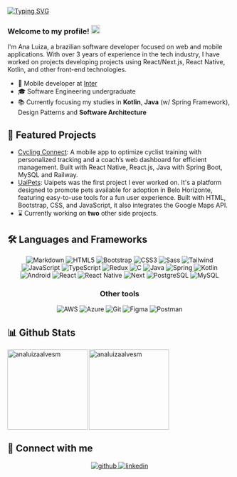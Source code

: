 <a href="https://git.io/typing-svg"><img src="https://readme-typing-svg.demolab.com?font=Fira+Code&size=32&pause=1000&color=F7F7F7&repeat=false&width=435&height=55&lines=Hi+there!+%3A)" alt="Typing SVG" /></a>

### Welcome to my profile! <img src="https://raw.githubusercontent.com/MartinHeinz/MartinHeinz/master/wave.gif" width="20px" height="20px" />
I'm Ana Luiza, a brazilian software developer focused on web and mobile applications. With over 3 years of experience in the tech industry, I have worked on projects developing projects using React/Next.js, React Native, Kotlin, and other front-end technologies.

- 💼 Mobile developer at <a href="https://inter.co/">Inter</a>
- 🎓 Software Engineering undergraduate
- 📚 Currently focusing my studies in <b>Kotlin</b>, <b>Java</b> (w/ Spring Framework), Design Patterns and <b>Software Architecture</b>

## 🌟 Featured Projects
- <a href="https://github.com/analuizaalvesm/cycling-connect">Cycling Connect</a>: A mobile app to optimize cyclist training with personalized tracking and a coach’s web dashboard for efficient management. Built with React Native, React.js, Java with Spring Boot, MySQL and Railway.
- <a href="https://github.com/ICEI-PUC-Minas-PPLES-TI/plf-es-2021-1-ti1-7924100-adocao-de-pets-em-bh-uaipets">UaiPets</a>: Uaipets was the first project I ever worked on. It's a platform designed to promote pets available for adoption in Belo Horizonte, featuring easy-to-use tools for a fun user experience. Built with HTML, Bootstrap, CSS, and JavaScript, it also integrates the Google Maps API.
- ⌛ Currently working on <b>two</b> other side projects.

## 🛠️ Languages and Frameworks
<div align="center">
  
![Markdown](https://img.shields.io/badge/Markdown-000?style=for-the-badge&logo=markdown)
![HTML5](https://img.shields.io/badge/HTML5-E34F26?style=for-the-badge&logo=html5&logoColor=white)
![Bootstrap](https://img.shields.io/badge/-boostrap-0D1117?style=for-the-badge&logo=bootstrap&labelColor=0D1117)
![CSS3](https://img.shields.io/badge/CSS3-1572B6?style=for-the-badge&logo=css3&logoColor=white)
![Sass](https://img.shields.io/badge/Sass-000?style=for-the-badge&logo=sass)
![Tailwind](https://img.shields.io/badge/tailwindcss-%2338B2AC.svg?style=for-the-badge&logo=tailwind-css&logoColor=white)
![JavaScript](https://img.shields.io/badge/JavaScript-F7DF1E?style=for-the-badge&logo=javascript&logoColor=black)
![TypeScript](https://img.shields.io/badge/TypeScript-007ACC?style=for-the-badge&logo=typescript&logoColor=white)
![Redux](https://img.shields.io/badge/redux-%23593d88.svg?style=for-the-badge&logo=redux&logoColor=white)
![C](https://img.shields.io/badge/C-00599C?style=for-the-badge&logo=c&logoColor=white)
![Java](https://img.shields.io/badge/java-%23ED8B00.svg?style=for-the-badge&logo=openjdk&logoColor=white)
![Spring](https://img.shields.io/badge/spring-%236DB33F.svg?style=for-the-badge&logo=spring&logoColor=white)
![Kotlin](https://img.shields.io/badge/Kotlin-0095D5?&style=for-the-badge&logo=kotlin&logoColor=white)
![Android](https://img.shields.io/badge/Android-3DDC84?style=for-the-badge&logo=android&logoColor=white)
![React](https://img.shields.io/badge/React-20232A?style=for-the-badge&logo=react&logoColor=61DAFB)
![React Native](https://img.shields.io/badge/React_Native-20232A?style=for-the-badge&logo=react&logoColor=61DAFB)
![Next](https://img.shields.io/badge/Next-black?style=for-the-badge&logo=next.js&logoColor=white)
![PostgreSQL](https://img.shields.io/badge/PostgreSQL-000?style=for-the-badge&logo=postgresql)
![MySQL](https://img.shields.io/badge/MySQL-00000F?style=for-the-badge&logo=mysql&logoColor=white)

<div align="center">

### Other tools
  
![AWS](https://img.shields.io/badge/AWS-000.svg?style=for-the-badge&logo=amazon-aws&logoColor=white)
![Azure](https://img.shields.io/badge/Azure-blue?style=for-the-badge&logo=microsoft%20azure&logoColor=blue&labelColor=FFFFFF&link=https%3A%2F%2Fimages.app.goo.gl%2FK7PN1jYJd57x4q7A8)
![Git](https://img.shields.io/badge/GIT-E44C30?style=for-the-badge&logo=git&logoColor=white)
![Figma](https://img.shields.io/badge/Figma-696969?style=for-the-badge&logo=figma&logoColor=figma)
![Postman](https://img.shields.io/badge/Postman-FF6C37.svg?style=for-the-badge&logo=Postman&logoColor=white)
</div>

</div>

## 📊 Github Stats
<img align="left" height="180em" src="https://github-readme-stats.vercel.app/api?username=analuizaalvesm&title_color=FFFFFF&bg_color=27272a&text_color=d1d5db&icon_color=FFFFFF&border_color=3f3f46&show_icons=true&locale=en" alt="analuizaalvesm" />

<img align="center" height="180em" src="https://github-readme-stats.vercel.app/api/top-langs?username=analuizaalvesm&title_color=FFFFFF&bg_color=27272a&text_color=d1d5db&icon_color=FFFFFF&border_color=3f3f46&show_icons=true&locale=en&layout=compact" alt="analuizaalvesm" />

## 🤝 Connect with me
<div align="center">
<a href="https://github.com/analuizaalvesm" target="_blank">
<img src=https://img.shields.io/badge/github-%2324292e.svg?&style=for-the-badge&logo=github&logoColor=white alt=github style="margin-bottom: 5px;" />
</a>
<a href="https://www.linkedin.com/in/ana-luiza-alves-1139aa205/" target="_blank">
<img src=https://img.shields.io/badge/linkedin-%231E77B5.svg?&style=for-the-badge&logo=linkedin&logoColor=white alt=linkedin style="margin-bottom: 5px;" />
</a>
</div>  
